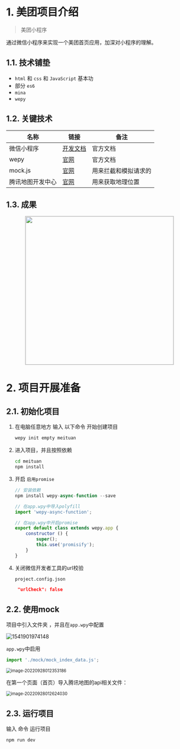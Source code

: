 # 1. 美团项目介绍

> 美团小程序

通过微信小程序来实现一个美团首页应用，加深对小程序的理解。

## 1.1. 技术铺垫

-  `html` 和 `css` 和 `JavaScript` 基本功
-  部分 `es6`
-  `mina`
-  `wepy`

## 1.2. 关键技术

| 名称           | 链接                                                         | 备注                 |
| -------------- | ------------------------------------------------------------ | -------------------- |
| 微信小程序     | [开发文档](https://developers.weixin.qq.com/miniprogram/dev/component/) | 官方文档             |
| wepy | [官网](https://tencent.github.io/wepy/index.html) | 官方文档 |
| mock.js        | [官网](http://mockjs.com/)                                   | 用来拦截和模拟请求的 |
| 腾讯地图开发中心 | [官网](https://lbs.qq.com/index.html)                        | 用来获取地理位置     |

## 1.3. 成果

<img src="index.assets/1.jpg" style="display:block;margin:0 auto;border:1px solid #ccc;"  width="400">

# 2. 项目开展准备

## 2.1. 初始化项目

1. 在电脑任意地方 输入 以下命令 开始创建项目

   ```bash
   wepy init empty meituan
   ```

2. 进入项目，并且按照依赖

   ```bash
   cd meituan
   npm install
   ```

3. 开启 `启用promise`

   ```javascript
   // 安装依赖
   npm install wepy-async-function --save
   
   // 在app.wpy中导入polyfill
   import 'wepy-async-function';
   
   // 在app.wpy中开启promise
   export default class extends wepy.app {
       constructor () {
           super();
           this.use('promisify');
       }
   }
   ```

4. 关闭微信开发者工具的url校验

   `project.config.json`

   ```json
    "urlCheck": false
   ```

## 2.2. 使用mock

项目中引入文件夹 ，并且在`app.wpy`中配置

![1541901974148](index.assets/1541901974148.png)

`app.wpy`中启用

```javascript
import './mock/mock_index_data.js';
```

<img src="index.assets/image-20220928012353186.png" alt="image-20220928012353186" style="zoom:80%;" />

在第一个页面（首页）导入腾讯地图的api相关文件：

<img src="index.assets/image-20220928012624030.png" alt="image-20220928012624030" style="zoom:80%;" />

## 2.3. 运行项目

输入 命令 运行项目

```bash
npm run dev
```


